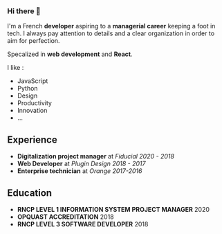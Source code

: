 ### Hi there 👋
I'm a French **developer** aspiring to a **managerial career** keeping a foot in tech. I always pay attention to details and a clear organization in order to aim for perfection. 

Specalized in **web development** and **React**.

I like :
* JavaScript
* Python 
* Design
* Productivity
* Innovation
* ...




## Experience
* **Digitalization project manager** at *Fiducial 2020 - 2018*
* **Web Developer** at *Plugin Design 2018 - 2017*
* **Enterprise technician** at *Orange 2017-2016*

<!--
## Main projects
* **Project director** 
-->

## Education
* **RNCP LEVEL 1 INFORMATION SYSTEM PROJECT MANAGER** 2020
* **OPQUAST ACCREDITATION** 2018
* **RNCP LEVEL 3 SOFTWARE DEVELOPER** 2018

<!--
**Bastiendmt/Bastiendmt** is a ✨ _special_ ✨ repository because its `README.md` (this file) appears on your GitHub profile.

Here are some ideas to get you started:

- 🔭 I’m currently working on ...
- 🌱 I’m currently learning ...
- 👯 I’m looking to collaborate on ...
- 🤔 I’m looking for help with ...
- 💬 Ask me about ...
- 📫 How to reach me: ...
- 😄 Pronouns: ...
- ⚡ Fun fact: ...
-->
